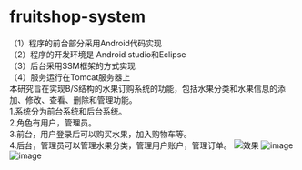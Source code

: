 # fruitshop-system
（1）程序的前台部分采用Android代码实现<br/>
（2）程序的开发环境是 Android studio和Eclipse<br/>
（3）后台采用SSM框架的方式实现<br/>
（4）服务运行在Tomcat服务器上<br/>
本研究旨在实现B/S结构的水果订购系统的功能，包括水果分类和水果信息的添加、修改、查看、删除和管理功能。 <br/>1.系统分为前台系统和后台系统。<br/> 2.角色有用户，管理员。<br/> 3.前台，用户登录后可以购买水果，加入购物车等。<br/> 4.后台，管理员可以管理水果分类，管理用户账户，管理订单。
![效果](https://user-images.githubusercontent.com/100843619/175279808-02443dad-4ade-4dad-8201-da8d8c8b5949.png)
![image](https://user-images.githubusercontent.com/100843619/175323790-7d1f6ae8-4e27-48ce-92d0-aabb1bf267d5.png)
![image](https://user-images.githubusercontent.com/100843619/175323861-c9c28d3b-3b5f-4850-b0c2-bfb73a101099.png)

